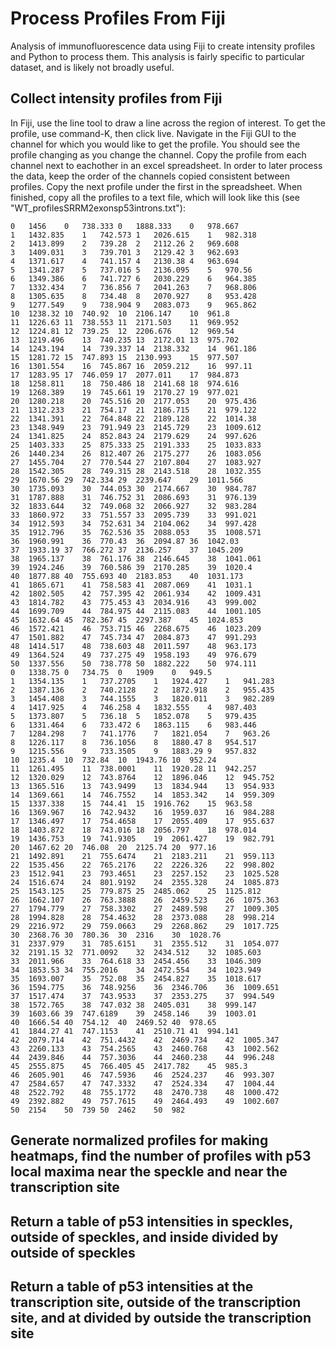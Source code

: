 # Process Profiles From Fiji
Analysis of immunofluorescence data using Fiji to create intensity profiles and Python to process them. This analysis is fairly specific to particular dataset, and is likely not broadly useful.
## Collect intensity profiles from Fiji
In Fiji, use the line tool to draw a line across the region of interest. To get the profile, use command-K, then click live. Navigate in the Fiji GUI to the channel for which you would like to get the profile. You should see the profile changing as you change the channel. Copy the profile from each channel next to eachother in an excel spreadsheet. In order to later process the data, keep the order of the channels copied consistent between profiles. Copy the next profile under the first in the spreadsheet. When finished, copy all the profiles to a text file, which will look like this (see "WT_profilesSRRM2exonsp53introns.txt"):
```
0	1456	0	738.333	0	1888.333	0	978.667
1	1432.835	1	742.573	1	2026.615	1	982.318
2	1413.899	2	739.28	2	2112.26	2	969.608
3	1409.031	3	739.701	3	2129.42	3	962.693
4	1371.617	4	741.157	4	2130.38	4	963.694
5	1341.287	5	737.016	5	2136.095	5	970.56
6	1349.386	6	741.727	6	2030.229	6	964.385
7	1332.434	7	736.856	7	2041.263	7	968.806
8	1305.635	8	734.48	8	2070.927	8	953.428
9	1277.549	9	738.904	9	2083.073	9	965.862
10	1238.32	10	740.92	10	2106.147	10	961.8
11	1226.63	11	738.553	11	2171.503	11	969.952
12	1224.81	12	739.25	12	2206.676	12	969.54
13	1219.496	13	740.235	13	2172.01	13	975.702
14	1243.194	14	739.337	14	2138.332	14	961.186
15	1281.72	15	747.893	15	2130.993	15	977.507
16	1301.554	16	745.867	16	2059.212	16	997.11
17	1283.95	17	746.059	17	2077.011	17	984.873
18	1258.811	18	750.486	18	2141.68	18	974.616
19	1268.389	19	745.661	19	2170.27	19	977.021
20	1280.218	20	745.516	20	2177.053	20	975.436
21	1312.233	21	754.17	21	2186.715	21	979.122
22	1341.391	22	764.848	22	2189.128	22	1014.38
23	1348.949	23	791.949	23	2145.729	23	1009.612
24	1341.825	24	852.843	24	2179.629	24	997.626
25	1403.333	25	875.333	25	2191.333	25	1033.833
26	1440.234	26	812.407	26	2175.277	26	1083.056
27	1455.704	27	770.544	27	2107.804	27	1083.927
28	1542.305	28	749.315	28	2143.518	28	1032.355
29	1670.56	29	742.334	29	2239.647	29	1011.566
30	1735.093	30	744.053	30	2174.667	30	984.787
31	1787.888	31	746.752	31	2086.693	31	976.139
32	1833.644	32	749.068	32	2066.927	32	983.284
33	1860.972	33	751.557	33	2095.739	33	991.021
34	1912.593	34	752.631	34	2104.062	34	997.428
35	1912.796	35	762.536	35	2088.053	35	1008.571
36	1960.991	36	770.43	36	2094.87	36	1042.03
37	1933.19	37	766.272	37	2136.257	37	1045.209
38	1965.137	38	761.176	38	2146.645	38	1041.061
39	1924.246	39	760.586	39	2170.285	39	1020.4
40	1877.88	40	755.693	40	2183.853	40	1031.173
41	1865.671	41	758.583	41	2087.069	41	1031.1
42	1802.505	42	757.395	42	2061.934	42	1009.431
43	1814.782	43	775.453	43	2034.916	43	999.002
44	1699.709	44	784.975	44	2115.083	44	1001.105
45	1632.64	45	782.367	45	2297.387	45	1024.853
46	1572.421	46	753.715	46	2268.675	46	1023.209
47	1501.882	47	745.734	47	2084.873	47	991.293
48	1414.517	48	738.603	48	2011.597	48	963.173
49	1364.524	49	737.275	49	1958.193	49	976.679
50	1337.556	50	738.778	50	1882.222	50	974.111
0	1338.75	0	734.75	0	1909	0	949.5
1	1354.135	1	737.2705	1	1924.427	1	941.283
2	1387.136	2	740.2128	2	1872.918	2	955.435
3	1454.408	3	744.1555	3	1820.011	3	982.289
4	1417.925	4	746.258	4	1832.555	4	987.403
5	1373.807	5	736.18	5	1852.078	5	979.435
6	1331.464	6	733.472	6	1863.115	6	983.446
7	1284.298	7	741.1776	7	1821.054	7	963.26
8	1226.117	8	736.1056	8	1880.47	8	954.517
9	1215.556	9	733.3505	9	1883.29	9	957.832
10	1235.4	10	732.84	10	1943.76	10	952.24
11	1261.495	11	738.0001	11	1920.28	11	942.257
12	1320.029	12	743.8764	12	1896.046	12	945.752
13	1365.516	13	743.9499	13	1834.944	13	954.933
14	1369.661	14	746.7552	14	1853.342	14	959.309
15	1337.338	15	744.41	15	1916.762	15	963.58
16	1369.967	16	742.9432	16	1959.037	16	984.288
17	1346.497	17	754.4658	17	2055.409	17	955.637
18	1403.872	18	743.016	18	2056.797	18	978.014
19	1436.753	19	741.9305	19	2061.427	19	982.791
20	1467.62	20	746.08	20	2125.74	20	977.16
21	1492.891	21	755.6474	21	2183.211	21	959.113
22	1535.456	22	765.2176	22	2226.326	22	998.802
23	1512.941	23	793.4651	23	2257.152	23	1025.528
24	1516.674	24	801.9192	24	2355.328	24	1085.873
25	1543.125	25	779.875	25	2485.062	25	1125.812
26	1662.107	26	763.3888	26	2459.523	26	1075.363
27	1794.779	27	758.3302	27	2489.598	27	1009.305
28	1994.828	28	754.4632	28	2373.088	28	998.214
29	2216.972	29	759.0663	29	2268.862	29	1017.725
30	2368.76	30	780.36	30	2316	30	1028.76
31	2337.979	31	785.6151	31	2355.512	31	1054.077
32	2191.15	32	771.0092	32	2434.512	32	1085.603
33	2011.966	33	764.618	33	2454.456	33	1046.309
34	1853.53	34	755.2016	34	2472.554	34	1023.949
35	1693.007	35	752.08	35	2454.827	35	1018.617
36	1594.775	36	748.9256	36	2346.706	36	1009.651
37	1517.474	37	743.9533	37	2353.275	37	994.549
38	1572.765	38	747.032	38	2405.031	38	999.147
39	1603.66	39	747.6189	39	2458.146	39	1003.01
40	1666.54	40	754.12	40	2469.52	40	978.65
41	1844.27	41	747.1153	41	2510.71	41	994.141
42	2079.714	42	751.4432	42	2469.734	42	1005.347
43	2260.133	43	754.2565	43	2460.768	43	1002.562
44	2439.846	44	757.3036	44	2460.238	44	996.248
45	2555.875	45	766.405	45	2417.782	45	985.3
46	2605.901	46	747.5936	46	2524.237	46	993.307
47	2584.657	47	747.3332	47	2524.334	47	1004.44
48	2522.792	48	755.1772	48	2470.738	48	1000.472
49	2392.882	49	757.7615	49	2464.493	49	1002.607
50	2154	50	739	50	2462	50	982
```
## Generate normalized profiles for making heatmaps, find the number of profiles with p53 local maxima near the speckle and near the transcription site

## Return a table of p53 intensities in speckles, outside of speckles, and inside divided by outside of speckles
## Return a table of p53 intensities at the transcription site, outside of the transcription site, and at divided by outside the transcription site
